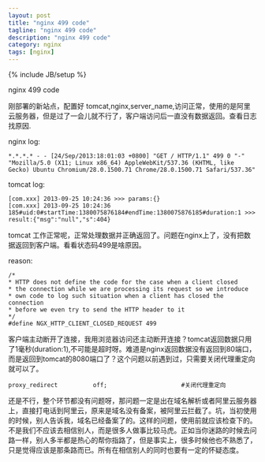 ```yaml
---
layout: post
title: "nginx 499 code"
tagline: "nginx 499 code"
description: "nginx 499 code"
category: nginx
tags: [nginx]
---
```

{% include JB/setup %}

nginx 499 code

刚部署的新站点，配置好 tomcat,nginx,server_name,访问正常，使用的是阿里云服务器，但是过了一会儿就不行了，客户端访问后一直没有数据返回。查看日志找原因.

nginx log:

	*.*.*.* - - [24/Sep/2013:18:01:03 +0800] "GET / HTTP/1.1" 499 0 "-" "Mozilla/5.0 (X11; Linux x86_64) AppleWebKit/537.36 (KHTML, like Gecko) Ubuntu Chromium/28.0.1500.71 Chrome/28.0.1500.71 Safari/537.36"

tomcat log:

	[com.xxx] 2013-09-25 10:24:36 >>> params:{}
	[com.xxx] 2013-09-25 10:24:36 185#uid:0#startTime:1380075876184#endTime:1380075876185#duration:1 >>> result:{"msg":"null","s":404}

tomcat 工作正常呢，正常处理数据并正确返回了。问题在nginx上了，没有把数据返回到客户端。看看状态码499是啥原因。
	
reason:

	/*
	* HTTP does not define the code for the case when a client closed
	* the connection while we are processing its request so we introduce
	* own code to log such situation when a client has closed the connection
	* before we even try to send the HTTP header to it
	*/
	#define NGX_HTTP_CLIENT_CLOSED_REQUEST 499

客户端主动断开了连接，我用浏览器访问还主动断开连接？tomcat返回数据只用了1毫秒(duration:1),不可能是超时呀。难道是nginx返回数据没有返回到80端口，而是返回到tomcat的8080端口了？这个问题以前遇到过，只需要关闭代理重定向就可以了。

	proxy_redirect          off;                     #关闭代理重定向 

还是不行，整个环节都没有问题呀，那问题一定是出在域名解析或者阿里云服务器上，直接打电话到阿里云，原来是域名没有备案，被阿里云拦截了。坑，当初使用的时候，别人告诉我，域名已经备案了的。这样的问题，使用前就应该检查下的。
不是我们不应该去相信别人，而是很多人做事比较马虎。正如当你迷路的时候去问路一样，别人多半都是热心的帮你指路了，但是事实上，很多时候他也不熟悉了，只是觉得应该是那条路而已。所有在相信别人的同时也要有一定的怀疑态度。























































